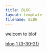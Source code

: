 ```yaml
---
title: BLOG
layout: template
filename: BLOG
--- 
```

<p>welcom to blof</p>
<p><a href="https://dyrexfnf.github.io/FNF/BLOGONE">blog 1 (3-30-21)</a></p>
